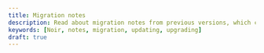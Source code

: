 ```yaml
---
title: Migration notes
description: Read about migration notes from previous versions, which could solve problems while updating
keywords: [Noir, notes, migration, updating, upgrading]
draft: true
---
```

